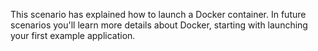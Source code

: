 This scenario has explained how to launch a Docker container. In future scenarios you'll learn more details about Docker, starting with launching your first example application.
